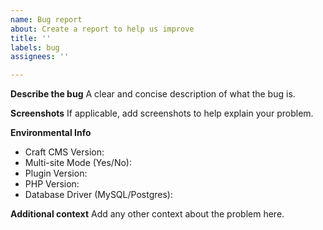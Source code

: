 ```yaml
---
name: Bug report
about: Create a report to help us improve
title: ''
labels: bug
assignees: ''

---
```


**Describe the bug**
A clear and concise description of what the bug is.

**Screenshots**
If applicable, add screenshots to help explain your problem.

**Environmental Info**
 - Craft CMS Version: 
 - Multi-site Mode (Yes/No): 
 - Plugin Version: 
 - PHP Version: 
 - Database Driver (MySQL/Postgres): 

**Additional context**
Add any other context about the problem here.
